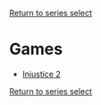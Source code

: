 [Return to series select](../index.md)  

# Games

- [Injustice 2](./Injustice%202/index.md)

[Return to series select](../index.md)  
